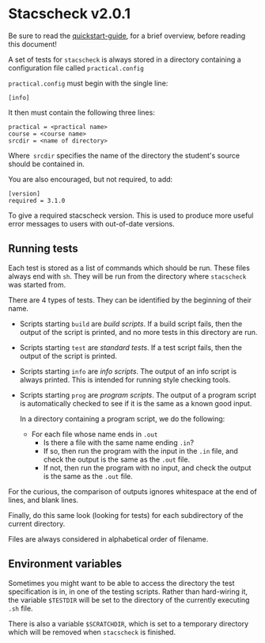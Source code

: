 Stacscheck v2.0.1
=================

Be sure to read the [quickstart-guide](quickstart-guide.html), for a brief overview,
before reading this document!

A set of tests for `stacscheck` is always stored in a directory containing a configuration file called `practical.config`

`practical.config` must begin with the single line:

`[info]`

It then must contain the following three lines:

```
practical = <practical name>
course = <course name>
srcdir = <name of directory>
```

Where` srcdir` specifies the name of the directory the student's source should be contained in.

You are also encouraged, but not required, to add:

```
[version]
required = 3.1.0
```

To give a required stacscheck version. This is used to produce more useful
error messages to users with out-of-date versions.


Running tests
-------------

Each test is stored as a list of commands which should be run. These files always end with `sh`.
They will be run from the directory where `stacscheck` was started from.

There are 4 types of tests. They can be identified by the beginning of their name.

* Scripts starting `build` are *build scripts*. If a build script fails, then the output
  of the script is printed, and no more tests in this directory are run.

* Scripts starting `test` are *standard tests*. If a test script fails, then the output
  of the script is printed.

* Scripts starting `info` are *info scripts*. The output of an info script is always printed.
  This is intended for running style checking tools.

* Scripts starting `prog` are *program scripts*. The output of a program script is automatically
  checked to see if it is the same as a known good input.

  In a directory containing a program script, we do the following:

  * For each file whose name ends in `.out`
    * Is there a file with the same name ending `.in`?
    * If so, then run the program with the input in the `.in` file, and check the output is the same as the `.out` file.
    * If not, then run the program with no input, and check the output is the same as the `.out` file.


For the curious, the comparison of outputs ignores whitespace at the end of lines, and blank lines.

Finally, do this same look (looking for tests) for each subdirectory of the current directory.

Files are always considered in alphabetical order of filename.


Environment variables
---------------------

Sometimes you might want to be able to access the directory the test specification is in, in one of the testing scripts.
Rather than hard-wiring it, the variable `$TESTDIR` will be set to the directory of the currently executing `.sh` file.

There is also a variable `$SCRATCHDIR`, which is set to a temporary directory which will be removed when `stacscheck` is finished.

